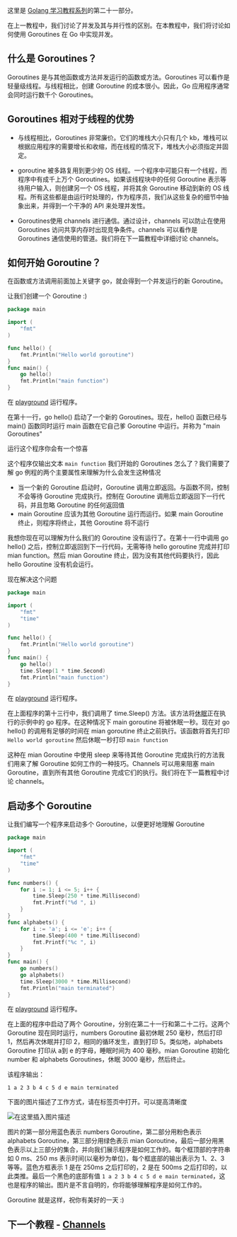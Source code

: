 这里是 [Golang 学习教程系列](https://github.com/LeaningGo/go-learn)的第二十一部分。

在上一教程中，我们讨论了并发及其与并行性的区别。在本教程中，我们将讨论如何使用 Goroutines 在 Go 中实现并发。

## 什么是 Goroutines？
Goroutines 是与其他函数或方法并发运行的函数或方法。Goroutines 可以看作是轻量级线程。与线程相比，创建 Goroutine 的成本很小。因此，Go 应用程序通常会同时运行数千个 Goroutines。

## Goroutines 相对于线程的优势

* 与线程相比，Goroutines 非常廉价。它们的堆栈大小只有几个 kb，堆栈可以根据应用程序的需要增长和收缩，而在线程的情况下，堆栈大小必须指定并固定。

* goroutine 被多路复用到更少的 OS 线程。一个程序中可能只有一个线程，而程序中有成千上万个 Goroutines。如果该线程块中的任何 Goroutine 表示等待用户输入，则创建另一个 OS 线程，并将其余 Goroutine 移动到新的 OS 线程。所有这些都是由运行时处理的，作为程序员，我们从这些复杂的细节中抽象出来，并得到一个干净的 API 来处理并发性。

* Goroutines使用 channels 进行通信。通过设计，channels 可以防止在使用 Goroutines 访问共享内存时出现竞争条件。channels 可以看作是 Goroutines 通信使用的管道。我们将在下一篇教程中详细讨论 channels。

## 如何开始 Goroutine？
在函数或方法调用前面加上关键字 go，就会得到一个并发运行的新 Goroutine。

让我们创建一个 Goroutine :)

```go
package main

import (  
    "fmt"
)

func hello() {  
    fmt.Println("Hello world goroutine")
}
func main() {  
    go hello()
    fmt.Println("main function")
}
```
在 [playground](https://play.golang.org/p/zC78_fc1Hn) 运行程序。

在第十一行，go hello() 启动了一个新的 Goroutines。现在，hello() 函数已经与 main() 函数同时运行 main 函数在它自己爹 Goroutine 中运行。并称为 "main Goroutines"

运行这个程序你会有一个惊喜

这个程序仅输出文本 `main function` 我们开始的 Goroutines 怎么了？我们需要了解 go 例程的两个主要属性来理解为什么会发生这种情况

* 当一个新的 Goroutine 启动时，Goroutine 调用立即返回。与函数不同，控制不会等待 Goroutine 完成执行。控制在 Goroutine 调用后立即返回下一行代码，并且忽略 Goroutine 的任何返回值
* main Goroutine 应该为其他 Goroutine 运行而运行。如果 main Goroutine 终止，则程序将终止，其他 Goroutine 将不运行

我想你现在可以理解为什么我们的 Goroutine 没有运行了。在第十一行中调用 go hello() 之后，控制立即返回到下一行代码，无需等待 hello goroutine 完成并打印 mian function。然后 mian Goroutine 终止，因为没有其他代码要执行，因此 hello Goroutine 没有机会运行。

现在解决这个问题
```go
package main

import (  
    "fmt"
    "time"
)

func hello() {  
    fmt.Println("Hello world goroutine")
}
func main() {  
    go hello()
    time.Sleep(1 * time.Second)
    fmt.Println("main function")
}
```
在 [playground](https://play.golang.org/p/U9ZZuSql8-) 运行程序。

在上面程序的第十三行中，我们调用了 time.Sleep() 方法。该方法将[休眠](https://golang.org/pkg/time/#Sleep)正在执行的示例中的 go 程序。在这种情况下 main goroutine 将被休眠一秒。现在对 go hello() 的调用有足够的时间在 mian goroutine 终止之前执行。该函数将首先打印 `Hello world goroutine` 然后休眠一秒打印 `main function`

这种在 mian Goroutine 中使用 sleep 来等待其他 Goroutine 完成执行的方法我们用来了解 Goroutine 如何工作的一种技巧。Channels 可以用来阻塞 main Goroutine，直到所有其他 Goroutine 完成它们的执行。我们将在下一篇教程中讨论 channels。

## 启动多个 Goroutine
让我们编写一个程序来启动多个 Goroutine，以便更好地理解 Goroutine

```go
package main

import (  
    "fmt"
    "time"
)

func numbers() {  
    for i := 1; i <= 5; i++ {
        time.Sleep(250 * time.Millisecond)
        fmt.Printf("%d ", i)
    }
}
func alphabets() {  
    for i := 'a'; i <= 'e'; i++ {
        time.Sleep(400 * time.Millisecond)
        fmt.Printf("%c ", i)
    }
}
func main() {  
    go numbers()
    go alphabets()
    time.Sleep(3000 * time.Millisecond)
    fmt.Println("main terminated")
}
```
在 [playground](https://play.golang.org/p/oltn5nw0w3) 运行程序。

在上面的程序中启动了两个 Goroutine，分别在第二十一行和第二十二行。这两个 Goroutine 现在同时运行，numbers Goroutine 最初休眠 250 毫秒，然后打印 1，然后再次休眠并打印 2，相同的循环发生，直到打印 5。类似地，alphabets Goroutine 打印从 a到 e 的字母，睡眠时间为 400 毫秒。mian Goroutine 初始化 number 和 alphabets Goroutines，休眠 3000 毫秒，然后终止。

该程序输出：
```
1 a 2 3 b 4 c 5 d e main terminated  
```

下面的图片描述了工作方式，请在标签页中打开。可以提高清晰度

![在这里插入图片描述](https://img-blog.csdnimg.cn/20191106153454115.png?x-oss-process=image/watermark,type_ZmFuZ3poZW5naGVpdGk,shadow_10,text_aHR0cHM6Ly9ibG9nLmNzZG4ubmV0L2Jhb2Jhb3hpYW5udg==,size_16,color_FFFFFF,t_70)

图片的第一部分用蓝色表示 numbers Goroutine，第二部分用粉色表示 alphabets Goroutine，第三部分用绿色表示 mian Goroutine，最后一部分用黑色表示以上三部分的集合，并向我们展示程序是如何工作的。每个框顶部的字符串如 0 ms、250 ms 表示时间(以毫秒为单位)，每个框底部的输出表示为 1、2、3 等等。蓝色方框表示 1 是在 250ms 之后打印的，2 是在 500ms 之后打印的，以此类推。最后一个黑色的底部有值 `1 a 2 3 b 4 c 5 d e main terminated`，这也是程序的输出。图片是不言自明的，你将能够理解程序是如何工作的。

Goroutine 就是这样，祝你有美好的一天 :)

## 下一个教程 - [Channels](channels.md)
